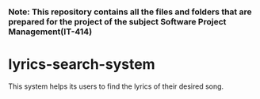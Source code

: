 ### Note: This repository contains all the files and folders that are prepared for the project of the subject Software Project Management(IT-414)

# lyrics-search-system
This system helps its users to find the lyrics of their desired song.
